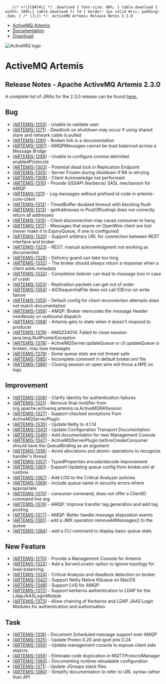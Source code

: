        /\* <!\[CDATA\[ */ .download { font-size: 80%; } table.download { width: 100%;} table.download tr td { border: 1px solid #ccc; padding: .5em; } /* \]\]> */  ActiveMQ Artemis Release Notes 2.3.0

*   [ActiveMQ Artemis](index.html)
*   [Documentation](docs.html)
*   [Download](download.html)

![ActiveMQ logo](images/activemq-logo.png)

ActiveMQ Artemis
================

Release Notes - Apache ActiveMQ Artemis 2.3.0
---------------------------------------------

A complete list of JIRAs for the 2.3.0 release can be found [here.](https://issues.apache.org/jira/secure/ReleaseNote.jspa?projectId=12315920&version=12341247)

Bug
---

*   \[[ARTEMIS-1255](https://issues.apache.org/jira/browse/ARTEMIS-1255)\] \- Unable to validate user
*   \[[ARTEMIS-1271](https://issues.apache.org/jira/browse/ARTEMIS-1271)\] \- Deadlock on shutdown may occur if using shared store and network cable is pulled
*   \[[ARTEMIS-1291](https://issues.apache.org/jira/browse/ARTEMIS-1291)\] \- Broken link in a documentation
*   \[[ARTEMIS-1297](https://issues.apache.org/jira/browse/ARTEMIS-1297)\] \- AMQPMessages cannot be load balanced across a Message Bridge
*   \[[ARTEMIS-1299](https://issues.apache.org/jira/browse/ARTEMIS-1299)\] \- Unable to configure comma delimited enabledProtocols
*   \[[ARTEMIS-1303](https://issues.apache.org/jira/browse/ARTEMIS-1303)\] \- Potential dead lock in Replication Endpoint
*   \[[ARTEMIS-1305](https://issues.apache.org/jira/browse/ARTEMIS-1305)\] \- Server Frozen during shutdown if RA is retrying
*   \[[ARTEMIS-1308](https://issues.apache.org/jira/browse/ARTEMIS-1308)\] \- Client Acknowledge not performant
*   \[[ARTEMIS-1310](https://issues.apache.org/jira/browse/ARTEMIS-1310)\] \- Provide GSSAPI (kerberos) SASL mechanism for AMQP
*   \[[ARTEMIS-1311](https://issues.apache.org/jira/browse/ARTEMIS-1311)\] \- Log messages without prefixed id code in artemis-core-client
*   \[[ARTEMIS-1312](https://issues.apache.org/jira/browse/ARTEMIS-1312)\] \- TimedBuffer doubled timeout with blocking flush
*   \[[ARTEMIS-1313](https://issues.apache.org/jira/browse/ARTEMIS-1313)\] \- getAddresses in PostOfficeImpl does not correctly return all addresses
*   \[[ARTEMIS-1315](https://issues.apache.org/jira/browse/ARTEMIS-1315)\] \- Client disconnection may cause consumer to hang
*   \[[ARTEMIS-1317](https://issues.apache.org/jira/browse/ARTEMIS-1317)\] \- Messages that expire on OpenWire client are lost (never make it to ExpiryQueue, if one is configured)
*   \[[ARTEMIS-1320](https://issues.apache.org/jira/browse/ARTEMIS-1320)\] \- Support arbitrary URL for connection between REST interface and broker
*   \[[ARTEMIS-1323](https://issues.apache.org/jira/browse/ARTEMIS-1323)\] \- REST: manual acknowledgment not working as documented
*   \[[ARTEMIS-1328](https://issues.apache.org/jira/browse/ARTEMIS-1328)\] \- Delivery guard can take too long
*   \[[ARTEMIS-1332](https://issues.apache.org/jira/browse/ARTEMIS-1332)\] \- The broker should always return a response when a client adds metadata
*   \[[ARTEMIS-1333](https://issues.apache.org/jira/browse/ARTEMIS-1333)\] \- Completion listener can lead to message loss in case of crash
*   \[[ARTEMIS-1353](https://issues.apache.org/jira/browse/ARTEMIS-1353)\] \- Replication packets can get out of order
*   \[[ARTEMIS-1354](https://issues.apache.org/jira/browse/ARTEMIS-1354)\] \- AIOSequentialFile does not call IOError on write failure
*   \[[ARTEMIS-1355](https://issues.apache.org/jira/browse/ARTEMIS-1355)\] \- Default config for client reconnection attempts does not match documentation
*   \[[ARTEMIS-1359](https://issues.apache.org/jira/browse/ARTEMIS-1359)\] \- AMQP: Broker reencodes the message Header needlessly on outbound dispatch
*   \[[ARTEMIS-1368](https://issues.apache.org/jira/browse/ARTEMIS-1368)\] \- Artemis gets to state when it doesn't respond to producer
*   \[[ARTEMIS-1376](https://issues.apache.org/jira/browse/ARTEMIS-1376)\] \- AMQ224014: Failed to close session: java.lang.NullPointerException
*   \[[ARTEMIS-1378](https://issues.apache.org/jira/browse/ARTEMIS-1378)\] \- ActiveMQServer.updateQueue or cli.updateQueue is broken, may lose messages
*   \[[ARTEMIS-1379](https://issues.apache.org/jira/browse/ARTEMIS-1379)\] \- Some queue stats are not thread-safe
*   \[[ARTEMIS-1385](https://issues.apache.org/jira/browse/ARTEMIS-1385)\] \- Incomplete comment in default broker.xml file
*   \[[ARTEMIS-1389](https://issues.apache.org/jira/browse/ARTEMIS-1389)\] \- Closing session on open wire will throw a NPE on logs

Improvement
-----------

*   \[[ARTEMIS-1306](https://issues.apache.org/jira/browse/ARTEMIS-1306)\] \- Clarify identity for authentication failures
*   \[[ARTEMIS-1321](https://issues.apache.org/jira/browse/ARTEMIS-1321)\] \- Remove final modifier from org.apache.activemq.artemis.ra.ActiveMQRASession
*   \[[ARTEMIS-1327](https://issues.apache.org/jira/browse/ARTEMIS-1327)\] \- Support checked exceptions from ActiveMQServerPlugin
*   \[[ARTEMIS-1335](https://issues.apache.org/jira/browse/ARTEMIS-1335)\] \- Update Netty to 4.1.14
*   \[[ARTEMIS-1343](https://issues.apache.org/jira/browse/ARTEMIS-1343)\] \- Update Configuration Transport Documentation
*   \[[ARTEMIS-1346](https://issues.apache.org/jira/browse/ARTEMIS-1346)\] \- Add documentation for new Management Console
*   \[[ARTEMIS-1347](https://issues.apache.org/jira/browse/ARTEMIS-1347)\] \- ActiveMQServerPlugin beforeCreateConsumer should have the QueueBinding as an argument
*   \[[ARTEMIS-1356](https://issues.apache.org/jira/browse/ARTEMIS-1356)\] \- Avoid allocations and atomic operations to recognize handler's thread
*   \[[ARTEMIS-1357](https://issues.apache.org/jira/browse/ARTEMIS-1357)\] \- TypedProperties encode/decode improvement
*   \[[ARTEMIS-1361](https://issues.apache.org/jira/browse/ARTEMIS-1361)\] \- Support Updating queue config from broker.xml at runtime
*   \[[ARTEMIS-1367](https://issues.apache.org/jira/browse/ARTEMIS-1367)\] \- Add LOG to the Critical Analyzer policies
*   \[[ARTEMIS-1369](https://issues.apache.org/jira/browse/ARTEMIS-1369)\] \- Include queue name in security errors where appropriate
*   \[[ARTEMIS-1370](https://issues.apache.org/jira/browse/ARTEMIS-1370)\] \- consumer command, does not offer a ClientID command line arg
*   \[[ARTEMIS-1374](https://issues.apache.org/jira/browse/ARTEMIS-1374)\] \- AMQP: Improve transfer tag generation and add tag pooling
*   \[[ARTEMIS-1377](https://issues.apache.org/jira/browse/ARTEMIS-1377)\] \- AMQP: Better handle message disposition events
*   \[[ARTEMIS-1381](https://issues.apache.org/jira/browse/ARTEMIS-1381)\] \- add a JMX operation removeAllMessages() to the queue
*   \[[ARTEMIS-1384](https://issues.apache.org/jira/browse/ARTEMIS-1384)\] \- add a CLI command to display basic queue stats

New Feature
-----------

*   \[[ARTEMIS-1270](https://issues.apache.org/jira/browse/ARTEMIS-1270)\] \- Provide a Management Console for Artemis
*   \[[ARTEMIS-1322](https://issues.apache.org/jira/browse/ARTEMIS-1322)\] \- Add a ServerLocator option to ignore topology for load-balancing
*   \[[ARTEMIS-1324](https://issues.apache.org/jira/browse/ARTEMIS-1324)\] \- Critical Analysis and deadlock detection on broker
*   \[[ARTEMIS-1342](https://issues.apache.org/jira/browse/ARTEMIS-1342)\] \- Support Netty Native KQueue on MacOS
*   \[[ARTEMIS-1348](https://issues.apache.org/jira/browse/ARTEMIS-1348)\] \- Support LVQ for AMQP
*   \[[ARTEMIS-1372](https://issues.apache.org/jira/browse/ARTEMIS-1372)\] \- Support kerberos authentication to LDAP for the LdapJAASLoginModule
*   \[[ARTEMIS-1373](https://issues.apache.org/jira/browse/ARTEMIS-1373)\] \- Allow chaining of Kerberos and LDAP JAAS Login Modules for authentication and authorisation

Task
----

*   \[[ARTEMIS-1316](https://issues.apache.org/jira/browse/ARTEMIS-1316)\] \- Document Scheduled message support over AMQP
*   \[[ARTEMIS-1325](https://issues.apache.org/jira/browse/ARTEMIS-1325)\] \- Update Proton 0.20 and qpid-jms 0.24
*   \[[ARTEMIS-1350](https://issues.apache.org/jira/browse/ARTEMIS-1350)\] \- Update management console to expose client side objects
*   \[[ARTEMIS-1358](https://issues.apache.org/jira/browse/ARTEMIS-1358)\] \- Eliminate code duplication in MQTTProtocolManager
*   \[[ARTEMIS-1360](https://issues.apache.org/jira/browse/ARTEMIS-1360)\] \- Documenting runtime reloadable configuration
*   \[[ARTEMIS-1371](https://issues.apache.org/jira/browse/ARTEMIS-1371)\] \- Update JGroups stack files
*   \[[ARTEMIS-1380](https://issues.apache.org/jira/browse/ARTEMIS-1380)\] \- Simplify documentation to refer to URL syntax rather than API